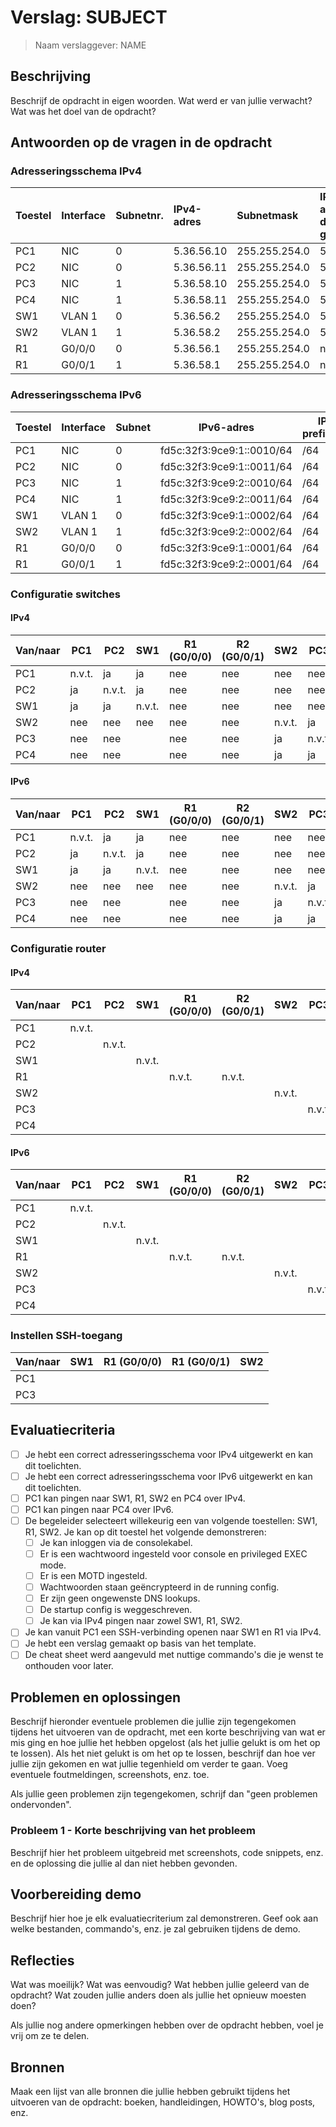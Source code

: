 # Verslag: SUBJECT

> Naam verslaggever: NAME

## Beschrijving

Beschrijf de opdracht in eigen woorden. Wat werd er van jullie verwacht? Wat was het doel van de opdracht?

## Antwoorden op de vragen in de opdracht

### Adresseringsschema IPv4

| Toestel | Interface | Subnetnr. | IPv4-adres  | Subnetmask    | IPv4-adres default gateway | Netwerk-adrres | Broadcast-adres | Max aantal hosts |
| :------ | :-------- | :-------- | :---------- | :------------ | :------------------------- | :------------- | :-------------- | :--------------- |
| PC1     | NIC       | 0         | 5.36.56.10  | 255.255.254.0 | 5.36.56.1                  | 5.36.56.0      | 5.36.57.255     | 510              |  
| PC2     | NIC       | 0         | 5.36.56.11  | 255.255.254.0 | 5.36.56.1                  | 5.36.56.0      | 5.36.57.255     | 510              |
| PC3     | NIC       | 1         | 5.36.58.10  | 255.255.254.0 | 5.36.58.1                  | 5.36.58.0      | 5.36.59.255     | 510              |
| PC4     | NIC       | 1         | 5.36.58.11  | 255.255.254.0 | 5.36.58.1                  | 5.36.58.0      | 5.36.59.255     | 510              |
| SW1     | VLAN 1    | 0         | 5.36.56.2   | 255.255.254.0 | 5.36.56.1                  | 5.36.56.0      | 5.36.57.255     | 508              |
| SW2     | VLAN 1    | 1         | 5.36.58.2   | 255.255.254.0 | 5.36.58.1                  | 5.36.58.0      | 5.36.59.255     | 508              |
| R1      | G0/0/0    | 0         | 5.36.56.1   | 255.255.254.0 | n.v.t.                     | 5.36.56.0      | 5.36.57.255     | 508              |
| R1      | G0/0/1    | 1         | 5.36.58.1   | 255.255.254.0 | n.v.t.                     | 5.36.58.0      | 5.36.59.255     | 508              |

### Adresseringsschema IPv6

| Toestel | Interface | Subnet | IPv6-adres                | IPv6-prefixlengte | IPv6-adres default gateway |
| ------- | --------- | ------ | ------------------------- | ----------------- | -------------------------- |
| PC1     | NIC       | 0      | fd5c:32f3:9ce9:1::0010/64 | /64               | fd5c:32f3:9ce9:1::0001     |
| PC2     | NIC       | 0      | fd5c:32f3:9ce9:1::0011/64 | /64               | fd5c:32f3:9ce9:1::0001     |
| PC3     | NIC       | 1      | fd5c:32f3:9ce9:2::0010/64 | /64               | fd5c:32f3:9ce9:2::0001     |
| PC4     | NIC       | 1      | fd5c:32f3:9ce9:2::0011/64 | /64               | fd5c:32f3:9ce9:2::0001     |
| SW1     | VLAN 1    | 0      | fd5c:32f3:9ce9:1::0002/64 | /64               | fd5c:32f3:9ce9:1::0001     |
| SW2     | VLAN 1    | 1      | fd5c:32f3:9ce9:2::0002/64 | /64               | fd5c:32f3:9ce9:2::0001     |
| R1      | G0/0/0    | 0      | fd5c:32f3:9ce9:1::0001/64 | /64               | N.V.T.                     |
| R1      | G0/0/1    | 1      | fd5c:32f3:9ce9:2::0001/64 | /64               | N.V.T.                     |

### Configuratie switches

#### IPv4

| Van/naar | PC1    | PC2    | SW1    | R1 (G0/0/0) | R2 (G0/0/1) | SW2    | PC3    | PC4    |
| -------- | ------ | ------ | ------ | ----------- | ----------- | ------ | ------ | ------ |
| PC1      | n.v.t. |   ja   |   ja   |     nee     |     nee     |   nee  |   nee  |   nee  |
| PC2      |   ja   | n.v.t. |   ja   |     nee     |     nee     |   nee  |   nee  |   nee  |
| SW1      |   ja   |   ja   | n.v.t. |     nee     |     nee     |   nee  |   nee  |   nee  |
| SW2      |   nee  |   nee  |  nee   |     nee     |     nee     | n.v.t. |   ja   |   ja   |
| PC3      |   nee  |   nee  |        |     nee     |     nee     |   ja   | n.v.t. |   ja   |
| PC4      |   nee  |   nee  |        |     nee     |     nee     |   ja   |   ja   | n.v.t. |

#### IPv6

| Van/naar | PC1    | PC2    | SW1    | R1 (G0/0/0) | R2 (G0/0/1) | SW2    | PC3    | PC4    |
| -------- | ------ | ------ | ------ | ----------- | ----------- | ------ | ------ | ------ |
| PC1      | n.v.t. |   ja   |   ja   |     nee     |     nee     |   nee  |   nee  |   nee  |
| PC2      |   ja   | n.v.t. |   ja   |     nee     |     nee     |   nee  |   nee  |   nee  |
| SW1      |   ja   |   ja   | n.v.t. |     nee     |     nee     |   nee  |   nee  |   nee  |
| SW2      |   nee  |   nee  |  nee   |     nee     |     nee     | n.v.t. |   ja   |   ja   |
| PC3      |   nee  |   nee  |        |     nee     |     nee     |   ja   | n.v.t. |   ja   |
| PC4      |   nee  |   nee  |        |     nee     |     nee     |   ja   |   ja   | n.v.t. |

### Configuratie router

#### IPv4

| Van/naar | PC1    | PC2    | SW1    | R1 (G0/0/0) | R2 (G0/0/1) | SW2    | PC3    | PC4    |
| -------- | ------ | ------ | ------ | ----------- | ----------- | ------ | ------ | ------ |
| PC1      | n.v.t. |        |        |             |             |        |        |        |
| PC2      |        | n.v.t. |        |             |             |        |        |        |
| SW1      |        |        | n.v.t. |             |             |        |        |        |
| R1       |        |        |        | n.v.t.      | n.v.t.      |        |        |        |
| SW2      |        |        |        |             |             | n.v.t. |        |        |
| PC3      |        |        |        |             |             |        | n.v.t. |        |
| PC4      |        |        |        |             |             |        |        | n.v.t. |

#### IPv6

| Van/naar | PC1    | PC2    | SW1    | R1 (G0/0/0) | R2 (G0/0/1) | SW2    | PC3    | PC4    |
| -------- | ------ | ------ | ------ | ----------- | ----------- | ------ | ------ | ------ |
| PC1      | n.v.t. |        |        |             |             |        |        |        |
| PC2      |        | n.v.t. |        |             |             |        |        |        |
| SW1      |        |        | n.v.t. |             |             |        |        |        |
| R1       |        |        |        | n.v.t.      | n.v.t.      |        |        |        |
| SW2      |        |        |        |             |             | n.v.t. |        |        |
| PC3      |        |        |        |             |             |        | n.v.t. |        |
| PC4      |        |        |        |             |             |        |        | n.v.t. |

### Instellen SSH-toegang

| Van/naar | SW1 | R1 (G0/0/0) | R1 (G0/0/1) | SW2 |
| -------- | --- | ----------- | ----------- | --- |
| PC1      |     |             |             |     |
| PC3      |     |             |             |     |

## Evaluatiecriteria

- [ ] Je hebt een correct adresseringsschema voor IPv4 uitgewerkt en kan dit toelichten.
- [ ] Je hebt een correct adresseringsschema voor IPv6 uitgewerkt en kan dit toelichten.
- [ ] PC1 kan pingen naar SW1, R1, SW2 en PC4 over IPv4.
- [ ] PC1 kan pingen naar PC4 over IPv6.
- [ ] De begeleider selecteert willekeurig een van volgende toestellen: SW1, R1, SW2. Je kan op dit toestel het volgende demonstreren:
  - [ ] Je kan inloggen via de consolekabel.
  - [ ] Er is een wachtwoord ingesteld voor console en privileged EXEC mode.
  - [ ] Er is een MOTD ingesteld.
  - [ ] Wachtwoorden staan geëncrypteerd in de running config.
  - [ ] Er zijn geen ongewenste DNS lookups.
  - [ ] De startup config is weggeschreven.
  - [ ] Je kan via IPv4 pingen naar zowel SW1, R1, SW2.
- [ ] Je kan vanuit PC1 een SSH-verbinding openen naar SW1 en R1 via IPv4.
- [ ] Je hebt een verslag gemaakt op basis van het template.
- [ ] De cheat sheet werd aangevuld met nuttige commando's die je wenst te onthouden voor later.

## Problemen en oplossingen

Beschrijf hieronder eventuele problemen die jullie zijn tegengekomen tijdens het uitvoeren van de opdracht, met een korte beschrijving van wat er mis ging en hoe jullie het hebben opgelost (als het jullie gelukt is om het op te lossen). Als het niet gelukt is om het op te lossen, beschrijf dan hoe ver jullie zijn gekomen en wat jullie tegenhield om verder te gaan. Voeg eventuele foutmeldingen, screenshots, enz. toe.

Als jullie geen problemen zijn tegengekomen, schrijf dan "geen problemen ondervonden".

### Probleem 1 - Korte beschrijving van het probleem

Beschrijf hier het probleem uitgebreid met screenshots, code snippets, enz. en de oplossing die jullie al dan niet hebben gevonden.

## Voorbereiding demo

Beschrijf hier hoe je elk evaluatiecriterium zal demonstreren. Geef ook aan welke bestanden, commando's, enz. je zal gebruiken tijdens de demo.

## Reflecties

Wat was moeilijk? Wat was eenvoudig? Wat hebben jullie geleerd van de opdracht? Wat zouden jullie anders doen als jullie het opnieuw moesten doen?

Als jullie nog andere opmerkingen hebben over de opdracht hebben, voel je vrij om ze te delen.

## Bronnen

Maak een lijst van alle bronnen die jullie hebben gebruikt tijdens het uitvoeren van de opdracht: boeken, handleidingen, HOWTO's, blog posts, enz.
